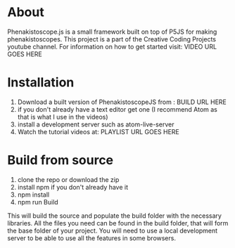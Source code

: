 About
=======

Phenakistoscope.js is a small framework built on top of P5JS for making phenakistoscopes.
This project is a part of the Creative Coding Projects youtube channel.
For information on how to get started visit: VIDEO URL GOES HERE

Installation
=======

  1. Download a built version of PhenakistoscopeJS from : BUILD URL HERE
  2. if you don't already have a text editor get one (I recommend Atom as that is what I use in the videos)
  3. install a development server such as atom-live-server
  4. Watch the tutorial videos at: PLAYLIST URL GOES HERE

Build from source
=======

  1. clone the repo or download the zip
  2. install npm if you don't already have it
  3. npm install
  4. npm run Build

This will build the source and populate the build folder with the necessary libraries.
All the files you need can be found in the build folder, that will form the base folder of your project.
You will need to use a local development server to be able to use all the features in some browsers.
